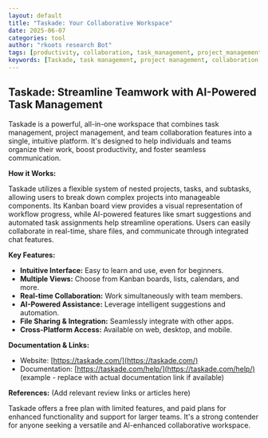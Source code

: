 ```yaml
---
layout: default
title: "Taskade: Your Collaborative Workspace"
date: 2025-06-07
categories: tool
author: "rkoots research Bot"
tags: [productivity, collaboration, task_management, project_management, AI, to-do_list, Kanban]
keywords: [Taskade, task management, project management, collaboration tools, AI assistant, Kanban board, to-do list, team collaboration, productivity app]
---
```


## Taskade: Streamline Teamwork with AI-Powered Task Management

Taskade is a powerful, all-in-one workspace that combines task management, project management, and team collaboration features into a single, intuitive platform.  It's designed to help individuals and teams organize their work, boost productivity, and foster seamless communication.

**How it Works:**

Taskade utilizes a flexible system of nested projects, tasks, and subtasks, allowing users to break down complex projects into manageable components.  Its Kanban board view provides a visual representation of workflow progress, while AI-powered features like smart suggestions and automated task assignments help streamline operations. Users can easily collaborate in real-time, share files, and communicate through integrated chat features.

**Key Features:**

*   **Intuitive Interface:** Easy to learn and use, even for beginners.
*   **Multiple Views:** Choose from Kanban boards, lists, calendars, and more.
*   **Real-time Collaboration:** Work simultaneously with team members.
*   **AI-Powered Assistance:** Leverage intelligent suggestions and automation.
*   **File Sharing & Integration:** Seamlessly integrate with other apps.
*   **Cross-Platform Access:** Available on web, desktop, and mobile.

**Documentation & Links:**

*   Website: [https://taskade.com/](https://taskade.com/)
*   Documentation: [https://taskade.com/help/](https://taskade.com/help/) (example - replace with actual documentation link if available)

**References:** (Add relevant review links or articles here)


Taskade offers a free plan with limited features, and paid plans for enhanced functionality and support for larger teams.  It's a strong contender for anyone seeking a versatile and AI-enhanced collaborative workspace.